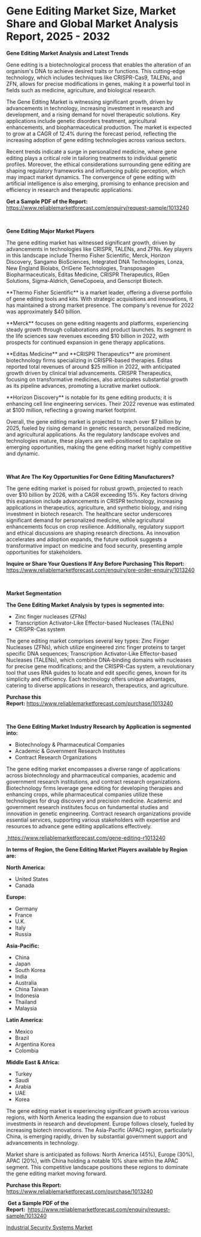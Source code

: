 <p><h1>Gene Editing Market Size, Market Share and Global Market Analysis Report, 2025 - 2032</h1></p><p><strong>Gene Editing Market Analysis and Latest Trends</strong></p>
<p><p>Gene editing is a biotechnological process that enables the alteration of an organism's DNA to achieve desired traits or functions. This cutting-edge technology, which includes techniques like CRISPR-Cas9, TALENs, and ZFN, allows for precise modifications in genes, making it a powerful tool in fields such as medicine, agriculture, and biological research. </p><p>The Gene Editing Market is witnessing significant growth, driven by advancements in technology, increasing investment in research and development, and a rising demand for novel therapeutic solutions. Key applications include genetic disorders treatment, agricultural enhancements, and biopharmaceutical production. The market is expected to grow at a CAGR of 12.4% during the forecast period, reflecting the increasing adoption of gene editing technologies across various sectors.</p><p>Recent trends indicate a surge in personalized medicine, where gene editing plays a critical role in tailoring treatments to individual genetic profiles. Moreover, the ethical considerations surrounding gene editing are shaping regulatory frameworks and influencing public perception, which may impact market dynamics. The convergence of gene editing with artificial intelligence is also emerging, promising to enhance precision and efficiency in research and therapeutic applications.</p></p>
<p><strong>Get a Sample PDF of the Report:&nbsp;</strong> <a href="https://www.reliablemarketforecast.com/enquiry/request-sample/1013240?utm_campaign=3197&utm_medium=2&utm_source=Github&utm_content=ia&utm_term=06032025&utm_id=gene-editing">https://www.reliablemarketforecast.com/enquiry/request-sample/1013240</a></p>
<p>&nbsp;</p>
<p><strong>Gene Editing Major Market Players</strong></p>
<p><p>The gene editing market has witnessed significant growth, driven by advancements in technologies like CRISPR, TALENs, and ZFNs. Key players in this landscape include Thermo Fisher Scientific, Merck, Horizon Discovery, Sangamo BioSciences, Integrated DNA Technologies, Lonza, New England Biolabs, OriGene Technologies, Transposagen Biopharmaceuticals, Editas Medicine, CRISPR Therapeutics, RGen Solutions, Sigma-Aldrich, GeneCopoeia, and Genscript Biotech.</p><p>**Thermo Fisher Scientific** is a market leader, offering a diverse portfolio of gene editing tools and kits. With strategic acquisitions and innovations, it has maintained a strong market presence. The company's revenue for 2022 was approximately $40 billion.</p><p>**Merck** focuses on gene editing reagents and platforms, experiencing steady growth through collaborations and product launches. Its segment in the life sciences saw revenues exceeding $10 billion in 2022, with prospects for continued expansion in gene therapy applications.</p><p>**Editas Medicine** and **CRISPR Therapeutics** are prominent biotechnology firms specializing in CRISPR-based therapies. Editas reported total revenues of around $25 million in 2022, with anticipated growth driven by clinical trial advancements. CRISPR Therapeutics, focusing on transformative medicines, also anticipates substantial growth as its pipeline advances, promoting a lucrative market outlook.</p><p>**Horizon Discovery** is notable for its gene editing products; it is enhancing cell line engineering services. Their 2022 revenue was estimated at $100 million, reflecting a growing market footprint.</p><p>Overall, the gene editing market is projected to reach over $7 billion by 2025, fueled by rising demand in genetic research, personalized medicine, and agricultural applications. As the regulatory landscape evolves and technologies mature, these players are well-positioned to capitalize on emerging opportunities, making the gene editing market highly competitive and dynamic.</p></p>
<p>&nbsp;</p>
<p><strong>What Are The Key Opportunities For Gene Editing Manufacturers?</strong></p>
<p><p>The gene editing market is poised for robust growth, projected to reach over $10 billion by 2026, with a CAGR exceeding 15%. Key factors driving this expansion include advancements in CRISPR technology, increasing applications in therapeutics, agriculture, and synthetic biology, and rising investment in biotech research. The healthcare sector underscores significant demand for personalized medicine, while agricultural enhancements focus on crop resilience. Additionally, regulatory support and ethical discussions are shaping research directions. As innovation accelerates and adoption expands, the future outlook suggests a transformative impact on medicine and food security, presenting ample opportunities for stakeholders.</p></p>
<p><strong>Inquire or Share Your Questions If Any Before Purchasing This Report:</strong> <a href="https://www.reliablemarketforecast.com/enquiry/pre-order-enquiry/1013240?utm_campaign=3197&utm_medium=2&utm_source=Github&utm_content=ia&utm_term=06032025&utm_id=gene-editing">https://www.reliablemarketforecast.com/enquiry/pre-order-enquiry/1013240</a></p>
<p>&nbsp;</p>
<p><strong>Market Segmentation</strong></p>
<p><strong>The Gene Editing Market Analysis by types is segmented into:</strong></p>
<p><ul><li>Zinc finger nucleases (ZFNs)</li><li>Transcription Activator-Like Effector-based Nucleases (TALENs)</li><li>CRISPR-Cas system</li></ul></p>
<p><p>The gene editing market comprises several key types: Zinc Finger Nucleases (ZFNs), which utilize engineered zinc finger proteins to target specific DNA sequences; Transcription Activator-Like Effector-based Nucleases (TALENs), which combine DNA-binding domains with nucleases for precise gene modifications; and the CRISPR-Cas system, a revolutionary tool that uses RNA guides to locate and edit specific genes, known for its simplicity and efficiency. Each technology offers unique advantages, catering to diverse applications in research, therapeutics, and agriculture.</p></p>
<p><strong>Purchase this Report:&nbsp;</strong><a href="https://www.reliablemarketforecast.com/purchase/1013240?utm_campaign=3197&utm_medium=2&utm_source=Github&utm_content=ia&utm_term=06032025&utm_id=gene-editing">https://www.reliablemarketforecast.com/purchase/1013240</a></p>
<p>&nbsp;</p>
<p><strong>The Gene Editing Market Industry Research by Application is segmented into:</strong></p>
<p><ul><li>Biotechnology & Pharmaceutical Companies</li><li>Academic & Government Research Institutes</li><li>Contract Research Organizations</li></ul></p>
<p><p>The gene editing market encompasses a diverse range of applications across biotechnology and pharmaceutical companies, academic and government research institutions, and contract research organizations. Biotechnology firms leverage gene editing for developing therapies and enhancing crops, while pharmaceutical companies utilize these technologies for drug discovery and precision medicine. Academic and government research institutes focus on fundamental studies and innovation in genetic engineering. Contract research organizations provide essential services, supporting various stakeholders with expertise and resources to advance gene editing applications effectively.</p></p>
<p><a href="https://www.reliablemarketforecast.com/gene-editing-r1013240?utm_campaign=3197&utm_medium=2&utm_source=Github&utm_content=ia&utm_term=06032025&utm_id=gene-editing">&nbsp;https://www.reliablemarketforecast.com/gene-editing-r1013240</a></p>
<p><strong>In terms of Region, the Gene Editing Market Players available by Region are:</strong></p>
<p>
    <p> <strong> North America: </strong>
        <ul>
            <li>United States</li>
            <li>Canada</li>
        </ul>
        </p> 
    <p> <strong> Europe: </strong>
        <ul>
            <li>Germany</li>
            <li>France</li>
            <li>U.K.</li>
            <li>Italy</li>
            <li>Russia</li>
        </ul>
        </p> 
    <p> <strong> Asia-Pacific: </strong>
        <ul>
            <li>China</li>
            <li>Japan</li>
            <li>South Korea</li>
            <li>India</li>
            <li>Australia</li>
            <li>China Taiwan</li>
            <li>Indonesia</li>
            <li>Thailand</li>
            <li>Malaysia</li>
        </ul>
        </p> 
    <p> <strong> Latin America: </strong>
        <ul>
            <li>Mexico</li>
            <li>Brazil</li>
            <li>Argentina Korea</li>
            <li>Colombia</li>
        </ul>
        </p> 
    <p> <strong> Middle East & Africa: </strong>
        <ul>
            <li>Turkey</li>
            <li>Saudi</li>
            <li>Arabia</li>
            <li>UAE</li>
            <li>Korea</li>
        </ul>
    </p>
    </p>
<p><p>The gene editing market is experiencing significant growth across various regions, with North America leading the expansion due to robust investments in research and development. Europe follows closely, fueled by increasing biotech innovations. The Asia-Pacific (APAC) region, particularly China, is emerging rapidly, driven by substantial government support and advancements in technology. </p><p>Market share is anticipated as follows: North America (45%), Europe (30%), APAC (20%), with China holding a notable 10% share within the APAC segment. This competitive landscape positions these regions to dominate the gene editing market moving forward.</p></p>
<p><strong>Purchase this Report: </strong><a href="https://www.reliablemarketforecast.com/purchase/1013240?utm_campaign=3197&utm_medium=2&utm_source=Github&utm_content=ia&utm_term=06032025&utm_id=gene-editing">https://www.reliablemarketforecast.com/purchase/1013240</a></p>
<p>&nbsp;<strong>Get a Sample PDF of the Report:&nbsp;&nbsp;</strong><a href="https://www.reliablemarketforecast.com/enquiry/request-sample/1013240?utm_campaign=3197&utm_medium=2&utm_source=Github&utm_content=ia&utm_term=06032025&utm_id=gene-editing">https://www.reliablemarketforecast.com/enquiry/request-sample/1013240</a></p>
<p><strong></strong></p>
<p><p><a href="https://github.com/samesdufloiw/Market-Research-Report-List-1/blob/main/industrial-security-systems-market.md?utm_campaign=3197&utm_medium=2&utm_source=Github&utm_content=ia&utm_term=06032025&utm_id=gene-editing">Industrial Security Systems Market</a></p></p>